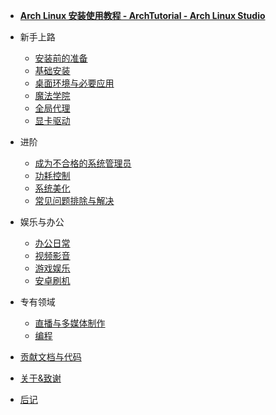 - [**Arch Linux 安装使用教程 - ArchTutorial - Arch Linux Studio**](/)

- 新手上路

  - [安装前的准备](/rookie/archlinux_pre_install)
  - [基础安装](/rookie/basic_install)
  - [桌面环境与必要应用](/rookie/DE&App)
  - [魔法学院](/rookie/fxckGFW)
  - [全局代理](/rookie/transparentProxy)
  - [显卡驱动](/rookie/graphic_driver)

- 进阶

  - [成为不合格的系统管理员](/advanced/beAdmin)
  - [功耗控制](/advanced/undervoltage)
  - [系统美化](/advanced/beauty)
    <!-- - [AUR打包](/advanced/AUR) -->
    <!-- - [WireGuard](https://wiki.archlinux.org/title/WireGuard) -->
  - [常见问题排除与解决](/advanced/troubleshooting)

- 娱乐与办公

  - [办公日常](/play&office/office)
  - [视频影音](/play&office/media)
  - [游戏娱乐](/play&office/play)
  - [安卓刷机](/play&office/android)

- 专有领域

  - [直播与多媒体制作](/exclusive/media)
  - [编程](/exclusive/code)

- [贡献文档与代码](contribution.md)
- [关于&致谢](about.md)
- [后记](postscript.md)
